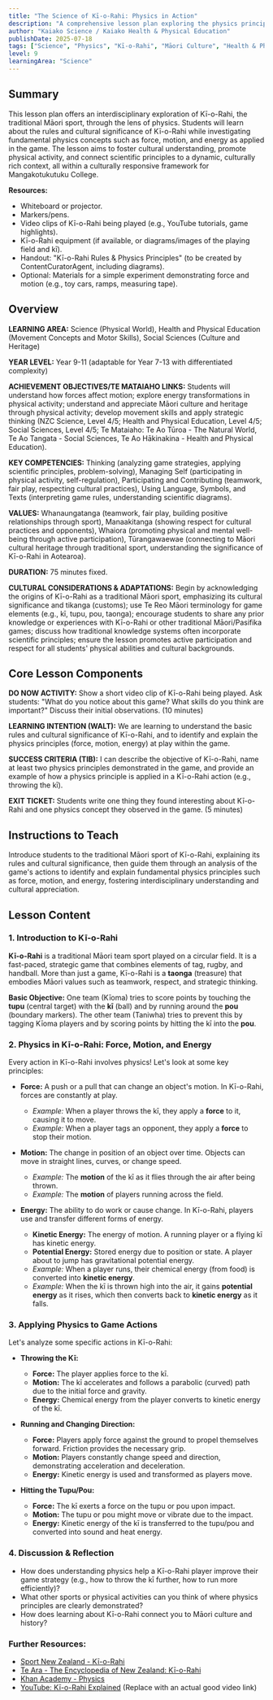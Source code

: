 ```yaml
---
title: "The Science of Kī-o-Rahi: Physics in Action"
description: "A comprehensive lesson plan exploring the physics principles behind the traditional Māori sport of Kī-o-Rahi, tailored for diverse learners."
author: "Kaiako Science / Kaiako Health & Physical Education"
publishDate: 2025-07-18
tags: ["Science", "Physics", "Kī-o-Rahi", "Māori Culture", "Health & Physical Education", "Lesson Plan", "Aotearoa New Zealand Curriculum"]
level: 9
learningArea: "Science"
---
```


## Summary

This lesson plan offers an interdisciplinary exploration of Kī-o-Rahi, the traditional Māori sport, through the lens of physics. Students will learn about the rules and cultural significance of Kī-o-Rahi while investigating fundamental physics concepts such as force, motion, and energy as applied in the game. The lesson aims to foster cultural understanding, promote physical activity, and connect scientific principles to a dynamic, culturally rich context, all within a culturally responsive framework for Mangakotukutuku College.

**Resources:**
*   Whiteboard or projector.
*   Markers/pens.
*   Video clips of Kī-o-Rahi being played (e.g., YouTube tutorials, game highlights).
*   Kī-o-Rahi equipment (if available, or diagrams/images of the playing field and kī).
*   Handout: "Kī-o-Rahi Rules & Physics Principles" (to be created by ContentCuratorAgent, including diagrams).
*   Optional: Materials for a simple experiment demonstrating force and motion (e.g., toy cars, ramps, measuring tape).

## Overview

**LEARNING AREA:** Science (Physical World), Health and Physical Education (Movement Concepts and Motor Skills), Social Sciences (Culture and Heritage)

**YEAR LEVEL:** Year 9-11 (adaptable for Year 7-13 with differentiated complexity)

**ACHIEVEMENT OBJECTIVES/TE MATAIAHO LINKS:** Students will understand how forces affect motion; explore energy transformations in physical activity; understand and appreciate Māori culture and heritage through physical activity; develop movement skills and apply strategic thinking (NZC Science, Level 4/5; Health and Physical Education, Level 4/5; Social Sciences, Level 4/5; Te Mataiaho: Te Ao Tūroa - The Natural World, Te Ao Tangata - Social Sciences, Te Ao Hākinakina - Health and Physical Education).

**KEY COMPETENCIES:** Thinking (analyzing game strategies, applying scientific principles, problem-solving), Managing Self (participating in physical activity, self-regulation), Participating and Contributing (teamwork, fair play, respecting cultural practices), Using Language, Symbols, and Texts (interpreting game rules, understanding scientific diagrams).

**VALUES:** Whanaungatanga (teamwork, fair play, building positive relationships through sport), Manaakitanga (showing respect for cultural practices and opponents), Whaiora (promoting physical and mental well-being through active participation), Tūrangawaewae (connecting to Māori cultural heritage through traditional sport, understanding the significance of Kī-o-Rahi in Aotearoa).

**DURATION:** 75 minutes fixed.

**CULTURAL CONSIDERATIONS & ADAPTATIONS:** Begin by acknowledging the origins of Kī-o-Rahi as a traditional Māori sport, emphasizing its cultural significance and tikanga (customs); use Te Reo Māori terminology for game elements (e.g., kī, tupu, pou, taonga); encourage students to share any prior knowledge or experiences with Kī-o-Rahi or other traditional Māori/Pasifika games; discuss how traditional knowledge systems often incorporate scientific principles; ensure the lesson promotes active participation and respect for all students' physical abilities and cultural backgrounds.

## Core Lesson Components

**DO NOW ACTIVITY:** Show a short video clip of Kī-o-Rahi being played. Ask students: "What do you notice about this game? What skills do you think are important?" Discuss their initial observations. (10 minutes)

**LEARNING INTENTION (WALT):** We are learning to understand the basic rules and cultural significance of Kī-o-Rahi, and to identify and explain the physics principles (force, motion, energy) at play within the game.

**SUCCESS CRITERIA (TIB):** I can describe the objective of Kī-o-Rahi, name at least two physics principles demonstrated in the game, and provide an example of how a physics principle is applied in a Kī-o-Rahi action (e.g., throwing the kī).

**EXIT TICKET:** Students write one thing they found interesting about Kī-o-Rahi and one physics concept they observed in the game. (5 minutes)

## Instructions to Teach

Introduce students to the traditional Māori sport of Kī-o-Rahi, explaining its rules and cultural significance, then guide them through an analysis of the game's actions to identify and explain fundamental physics principles such as force, motion, and energy, fostering interdisciplinary understanding and cultural appreciation.

## Lesson Content

### 1. Introduction to Kī-o-Rahi

**Kī-o-Rahi** is a traditional Māori team sport played on a circular field. It is a fast-paced, strategic game that combines elements of tag, rugby, and handball. More than just a game, Kī-o-Rahi is a **taonga** (treasure) that embodies Māori values such as teamwork, respect, and strategic thinking.

**Basic Objective:** One team (Kīoma) tries to score points by touching the **tupu** (central target) with the **kī** (ball) and by running around the **pou** (boundary markers). The other team (Taniwha) tries to prevent this by tagging Kīoma players and by scoring points by hitting the kī into the **pou**.

### 2. Physics in Kī-o-Rahi: Force, Motion, and Energy

Every action in Kī-o-Rahi involves physics! Let's look at some key principles:

*   **Force:** A push or a pull that can change an object's motion. In Kī-o-Rahi, forces are constantly at play.
    *   *Example:* When a player throws the kī, they apply a **force** to it, causing it to move.
    *   *Example:* When a player tags an opponent, they apply a **force** to stop their motion.

*   **Motion:** The change in position of an object over time. Objects can move in straight lines, curves, or change speed.
    *   *Example:* The **motion** of the kī as it flies through the air after being thrown.
    *   *Example:* The **motion** of players running across the field.

*   **Energy:** The ability to do work or cause change. In Kī-o-Rahi, players use and transfer different forms of energy.
    *   **Kinetic Energy:** The energy of motion. A running player or a flying kī has kinetic energy.
    *   **Potential Energy:** Stored energy due to position or state. A player about to jump has gravitational potential energy.
    *   *Example:* When a player runs, their chemical energy (from food) is converted into **kinetic energy**.
    *   *Example:* When the kī is thrown high into the air, it gains **potential energy** as it rises, which then converts back to **kinetic energy** as it falls.

### 3. Applying Physics to Game Actions

Let's analyze some specific actions in Kī-o-Rahi:

*   **Throwing the Kī:**
    *   **Force:** The player applies force to the kī.
    *   **Motion:** The kī accelerates and follows a parabolic (curved) path due to the initial force and gravity.
    *   **Energy:** Chemical energy from the player converts to kinetic energy of the kī.

*   **Running and Changing Direction:**
    *   **Force:** Players apply force against the ground to propel themselves forward. Friction provides the necessary grip.
    *   **Motion:** Players constantly change speed and direction, demonstrating acceleration and deceleration.
    *   **Energy:** Kinetic energy is used and transformed as players move.

*   **Hitting the Tupu/Pou:**
    *   **Force:** The kī exerts a force on the tupu or pou upon impact.
    *   **Motion:** The tupu or pou might move or vibrate due to the impact.
    *   **Energy:** Kinetic energy of the kī is transferred to the tupu/pou and converted into sound and heat energy.

### 4. Discussion & Reflection

*   How does understanding physics help a Kī-o-Rahi player improve their game strategy (e.g., how to throw the kī further, how to run more efficiently)?
*   What other sports or physical activities can you think of where physics principles are clearly demonstrated?
*   How does learning about Kī-o-Rahi connect you to Māori culture and history?

### Further Resources:

*   [Sport New Zealand - Kī-o-Rahi](https://sportnz.org.nz/resources/ki-o-rahi/)
*   [Te Ara - The Encyclopedia of New Zealand: Kī-o-Rahi](https://teara.govt.nz/en/ki-o-rahi)
*   [Khan Academy - Physics](https://www.khanacademy.org/science/physics)
*   [YouTube: Kī-o-Rahi Explained](https://www.youtube.com/watch?v=your_video_link_here) (Replace with an actual good video link)

